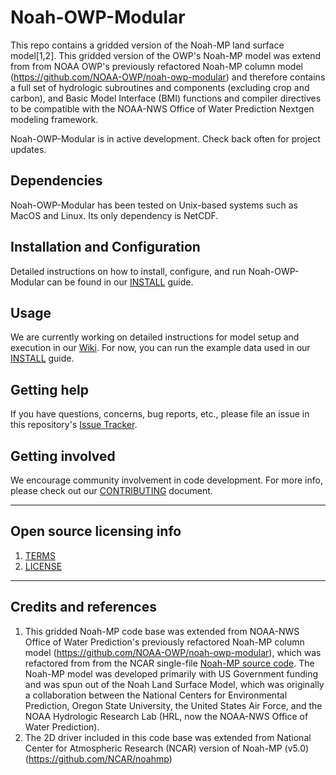 # Noah-OWP-Modular

This repo contains a gridded version of the Noah-MP land surface model[1,2]. This gridded version of the OWP's Noah-MP model
was extend from from NOAA OWP's previously refactored Noah-MP column model (https://github.com/NOAA-OWP/noah-owp-modular) and therefore contains a full set of hydrologic subroutines and components (excluding crop and carbon), and Basic Model Interface (BMI) functions and compiler directives to be compatible with the NOAA-NWS Office of Water Prediction Nextgen modeling framework. 

Noah-OWP-Modular is in active development. Check back often for project updates.

## Dependencies

Noah-OWP-Modular has been tested on Unix-based systems such as MacOS and Linux. Its only dependency is NetCDF.

## Installation and Configuration

Detailed instructions on how to install, configure, and run Noah-OWP-Modular can be found in our [INSTALL](INSTALL.md) guide.

## Usage

We are currently working on detailed instructions for model setup and execution in our [Wiki](https://github.com/NOAA-OWP/noah-owp-modular/wiki). For now, you can run the example data used in our [INSTALL](INSTALL.md) guide.

## Getting help

If you have questions, concerns, bug reports, etc., please file an issue in this repository's [Issue Tracker](https://github.com/NOAA-OWP/noah-owp-modular/issues).

## Getting involved

We encourage community involvement in code development. For more info, please check out our [CONTRIBUTING](CONTRIBUTING.md) document.


----

## Open source licensing info
1. [TERMS](TERMS.md)
2. [LICENSE](LICENSE)


----

## Credits and references

1. This gridded Noah-MP code base was extended from NOAA-NWS Office of Water Prediction's previously refactored Noah-MP column model (https://github.com/NOAA-OWP/noah-owp-modular), which was refactored from from the NCAR single-file [Noah-MP source code](https://github.com/NCAR/noahmp/). The Noah-MP model was developed primarily with US Government funding and was spun out of the Noah Land Surface Model, which was originally a collaboration between the National Centers for Environmental Prediction, Oregon State University, the United States Air Force, and the NOAA Hydrologic Research Lab (HRL, now the NOAA-NWS Office of Water Prediction). 
2. The 2D driver included in this code base was extended from National Center for Atmospheric Research (NCAR) version of Noah-MP (v5.0) (https://github.com/NCAR/noahmp)
